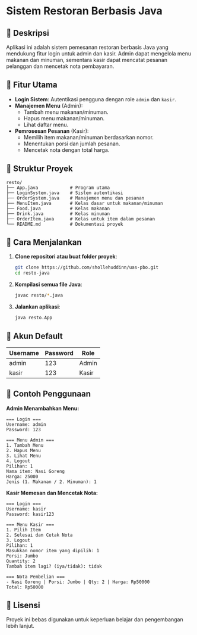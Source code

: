 # Sistem Restoran Berbasis Java

## 📌 Deskripsi

Aplikasi ini adalah sistem pemesanan restoran berbasis Java yang mendukung fitur login untuk admin dan kasir. Admin dapat mengelola menu makanan dan minuman, sementara kasir dapat mencatat pesanan pelanggan dan mencetak nota pembayaran.

## 🚀 Fitur Utama

- **Login Sistem**: Autentikasi pengguna dengan role `admin` dan `kasir`.
- **Manajemen Menu** (Admin):
  - Tambah menu makanan/minuman.
  - Hapus menu makanan/minuman.
  - Lihat daftar menu.
- **Pemrosesan Pesanan** (Kasir):
  - Memilih item makanan/minuman berdasarkan nomor.
  - Menentukan porsi dan jumlah pesanan.
  - Mencetak nota dengan total harga.

## 📂 Struktur Proyek

```
resto/
├── App.java            # Program utama
├── LoginSystem.java    # Sistem autentikasi
├── OrderSystem.java    # Manajemen menu dan pesanan
├── MenuItem.java       # Kelas dasar untuk makanan/minuman
├── Food.java           # Kelas makanan
├── Drink.java          # Kelas minuman
├── OrderItem.java      # Kelas untuk item dalam pesanan
└── README.md           # Dokumentasi proyek
```

## 🔧 Cara Menjalankan

1. **Clone repositori atau buat folder proyek**:
   ```sh
   git clone https://github.com/shollehuddinn/uas-pbo.git
   cd resto-java
   ```
2. **Kompilasi semua file Java**:
   ```sh
   javac resto/*.java
   ```
3. **Jalankan aplikasi**:
   ```sh
   java resto.App
   ```

## 👤 Akun Default

| Username | Password | Role  |
| -------- | -------- | ----- |
| admin    | 123      | Admin |
| kasir    | 123      | Kasir |

## 📌 Contoh Penggunaan

**Admin Menambahkan Menu:**

```
=== Login ===
Username: admin
Password: 123

=== Menu Admin ===
1. Tambah Menu
2. Hapus Menu
3. Lihat Menu
4. Logout
Pilihan: 1
Nama item: Nasi Goreng
Harga: 25000
Jenis (1. Makanan / 2. Minuman): 1
```

**Kasir Memesan dan Mencetak Nota:**

```
=== Login ===
Username: kasir
Password: kasir123

=== Menu Kasir ===
1. Pilih Item
2. Selesai dan Cetak Nota
3. Logout
Pilihan: 1
Masukkan nomor item yang dipilih: 1
Porsi: Jumbo
Quantity: 2
Tambah item lagi? (iya/tidak): tidak

=== Nota Pembelian ===
- Nasi Goreng | Porsi: Jumbo | Qty: 2 | Harga: Rp50000
Total: Rp50000
```

## 📌 Lisensi

Proyek ini bebas digunakan untuk keperluan belajar dan pengembangan lebih lanjut.

